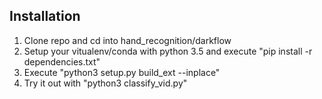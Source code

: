 ## Installation
  1. Clone repo and cd into hand_recognition/darkflow
  2. Setup your vitualenv/conda with python 3.5 and execute "pip install -r dependencies.txt"
  3. Execute "python3 setup.py build_ext --inplace"
  4. Try it out with "python3 classify_vid.py"
